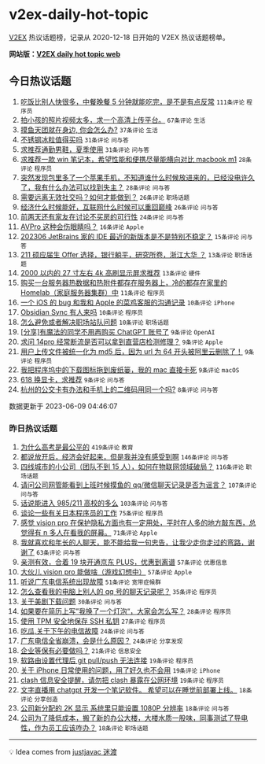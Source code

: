 # v2ex-daily-hot-topic

[V2EX](https://www.v2ex.com/) 热议话题榜，记录从 2020-12-18 日开始的 V2EX 热议话题榜单。

**网站版：[V2EX daily hot topic web](https://boojack.github.io/v2ex-daily-hot-topic-web/)**

## 今日热议话题

<!-- TODAY BEGIN -->

1. [吃饭比别人快很多，中餐晚餐 5 分钟就能吃完，是不是有点反常](https://www.v2ex.com/t/947169) `111条评论` `程序员`
1. [拍小孩的照片视频太多，求一个高清上传平台。](https://www.v2ex.com/t/947187) `67条评论` `生活`
1. [摸鱼天团就在身边, 你会怎么办?](https://www.v2ex.com/t/947230) `37条评论` `生活`
1. [不锈钢冰粒值得买吗](https://www.v2ex.com/t/947220) `31条评论` `问与答`
1. [求推荐通勤男鞋，夏季使用](https://www.v2ex.com/t/947219) `31条评论` `问与答`
1. [求推荐一款 win 笔记本，希望性能和便携尽量能横向对比 macbook m1](https://www.v2ex.com/t/947210) `28条评论` `程序员`
1. [突然发现包里多了一个苹果手机，不知道谁什么时候放进来的，已经没电许久了，我有什么办法可以找到失主？](https://www.v2ex.com/t/947160) `28条评论` `问与答`
1. [需要远离无效社交吗？如何才能做到？](https://www.v2ex.com/t/947229) `26条评论` `职场话题`
1. [经济什么时候能好，互联网什么时候可以重回巅峰](https://www.v2ex.com/t/947198) `26条评论` `问与答`
1. [前两天还有家友在讨论不买房的可行性](https://www.v2ex.com/t/947182) `24条评论` `问与答`
1. [AVPro 这种会伤眼睛吗？](https://www.v2ex.com/t/947170) `16条评论` `Apple`
1. [202306 JetBrains 家的 IDE 最近的新版本是不是特别不稳定？](https://www.v2ex.com/t/947186) `15条评论` `问与答`
1. [211 硕应届生 Offer 选择，银行躺平，研究所卷，浙江大华 ？](https://www.v2ex.com/t/947203) `13条评论` `职场话题`
1. [2000 以内的 27 寸左右 4k 高刷显示屏求推荐](https://www.v2ex.com/t/947158) `13条评论` `硬件`
1. [购买一台服务器热数据和热附件都存在服务器上，冷的都存在家里的 Homelab（家庭服务器集群）中](https://www.v2ex.com/t/947211) `11条评论` `程序员`
1. [一个 iOS 的 bug 和我和 Apple 的菜鸡客服的沟通记录](https://www.v2ex.com/t/947234) `10条评论` `iPhone`
1. [Obsidian Sync 有人来吗](https://www.v2ex.com/t/947223) `10条评论` `程序员`
1. [怎么避免或者解决职场站队问题](https://www.v2ex.com/t/947168) `10条评论` `职场话题`
1. [[分享]有魔法的同学不用再购买 ChatGPT 账号了](https://www.v2ex.com/t/947232) `9条评论` `OpenAI`
1. [求问 14pro 经常断流是否可以拿到直营店检测修理？](https://www.v2ex.com/t/947225) `9条评论` `Apple`
1. [用户上传文件被统一化为 md5 后，因为 url 为 64 开头被阿里云删除了！](https://www.v2ex.com/t/947215) `9条评论` `程序员`
1. [我把程序坞中的下载图标拖到废纸篓，我的 mac 直接卡死](https://www.v2ex.com/t/947184) `9条评论` `macOS`
1. [618 换显卡，求推荐](https://www.v2ex.com/t/947166) `9条评论` `问与答`
1. [杭州的公交卡有办法和手机上的二维码用同一个吗?](https://www.v2ex.com/t/947216) `8条评论` `问与答`

数据更新于 2023-06-09 04:46:07

<!-- TODAY END -->

### 昨日热议话题

<!-- YESTERDAY BEGIN -->

1. [为什么高考是最公平的](https://www.v2ex.com/t/946871) `419条评论` `教育`
1. [都说放开后，经济会好起来，但是我并没有感受到啊](https://www.v2ex.com/t/946878) `146条评论` `问与答`
1. [四线城市的小公司（团队不到 15 人），如何在物联网领域破局？](https://www.v2ex.com/t/946848) `116条评论` `职场话题`
1. [请问公司网管能看到上班时候摸鱼的 qq/微信聊天记录是否为谣言？](https://www.v2ex.com/t/946821) `107条评论` `问与答`
1. [话说能进入 985/211 高校的多么](https://www.v2ex.com/t/946943) `103条评论` `问与答`
1. [谈论一些有关日本程序员的工作](https://www.v2ex.com/t/946908) `75条评论` `程序员`
1. [感觉 vision pro 在保护隐私方面也有一定用处，平时在人多的地方敲东西，总觉得有 n 多人在看我的屏幕。](https://www.v2ex.com/t/946812) `71条评论` `Apple`
1. [我就喜欢和年长的人聊天，能不能给我一句忠告，让我少走你走过的弯路，谢谢了](https://www.v2ex.com/t/947045) `63条评论` `问与答`
1. [亲测有效，合着 19 块开通京东 PLUS，优惠到离谱](https://www.v2ex.com/t/947019) `57条评论` `优惠信息`
1. [大伙儿 vision pro 能做啥（游戏幻想中）](https://www.v2ex.com/t/946847) `57条评论` `Apple`
1. [听说广东电信系统出现故障](https://www.v2ex.com/t/947003) `51条评论` `宽带症候群`
1. [怎么查看我的电脑上别人的 qq 号的聊天记录呢？](https://www.v2ex.com/t/946799) `35条评论` `程序员`
1. [关于美剧下载问题](https://www.v2ex.com/t/946840) `30条评论` `问与答`
1. [如果要在简历上写”我换了一个灯泡“，大家会怎么写？](https://www.v2ex.com/t/946883) `28条评论` `程序员`
1. [使用 TPM 安全地保存 SSH 私钥](https://www.v2ex.com/t/947118) `27条评论` `程序员`
1. [吃瓜,关于下午的电信故障](https://www.v2ex.com/t/947059) `24条评论` `问与答`
1. [广东电信全省崩溃，会是什么原因？](https://www.v2ex.com/t/947029) `24条评论` `分享发现`
1. [企业等保有必要做吗？](https://www.v2ex.com/t/946928) `21条评论` `信息安全`
1. [软路由设置代理后 git pull/push 无法连接](https://www.v2ex.com/t/947117) `19条评论` `程序员`
1. [关于 iPhone 日常使用的问题，用了好久也不会用](https://www.v2ex.com/t/947036) `19条评论` `iPhone`
1. [clash 信息安全提醒，请勿把 clash 暴露在公网环境](https://www.v2ex.com/t/946991) `19条评论` `程序员`
1. [文字直播用 chatgpt 开发一个笔记软件。 希望可以在睡觉前部署上线。](https://www.v2ex.com/t/947094) `18条评论` `分享创造`
1. [公司新分配的 2K 显示 系统里只能设置 1080P 分辨率](https://www.v2ex.com/t/947051) `18条评论` `问与答`
1. [公司为了降低成本，搬了新的办公大楼，大楼水质一股味，同事测试了导电性，作为员工应该咋办？](https://www.v2ex.com/t/947037) `18条评论` `职场话题`

<!-- YESTERDAY END -->

---

💡 Idea comes from [justjavac 迷渡](https://github.com/justjavac/)
